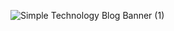 <!---
nicole440/nicole440 is a ✨ special ✨ repository because its `README.md` (this file) appears on your GitHub profile.
You can click the Preview link to take a look at your changes.
--->
![Simple Technology Blog Banner (1)](https://user-images.githubusercontent.com/111709554/235549892-c05e040d-10d2-4ebe-bb13-fb97485d3252.png)
